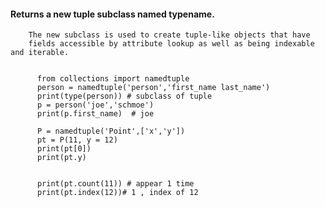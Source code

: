 #### Returns a new tuple subclass named typename.

        The new subclass is used to create tuple-like objects that have
        fields accessible by attribute lookup as well as being indexable and iterable.


          from collections import namedtuple
          person = namedtuple('person','first_name last_name')
          print(type(person)) # subclass of tuple
          p = person('joe','schmoe') 
          print(p.first_name)  # joe

          P = namedtuple('Point',['x','y'])
          pt = P(11, y = 12)
          print(pt[0])
          print(pt.y)


          print(pt.count(11)) # appear 1 time
          print(pt.index(12))# 1 , index of 12
